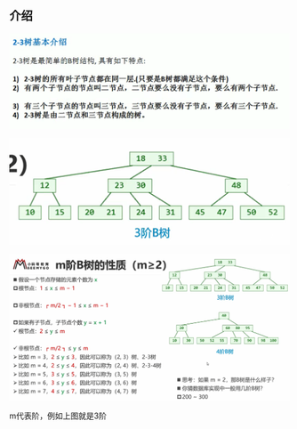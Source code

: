 ## 介绍

![image-20230306034242502](image/35.2-3%E6%A0%91/image-20230306034242502.png) 

![image-20230306045530425](image/35.2-3%E6%A0%91/image-20230306045530425.png)

![image-20230306050010908](image/35.2-3%E6%A0%91/image-20230306050010908.png)

m代表阶，例如上图就是3阶